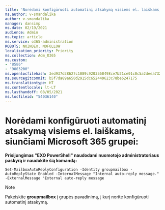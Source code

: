 ```yaml
---
title: 'Norėdami konfigūruoti automatinį atsakymą visiems el. laiškams, siunčiami Microsoft 365 grupei:'
ms.author: v-smandalika
author: v-smandalika
manager: dansimp
ms.date: 02/19/2021
audience: Admin
ms.topic: article
ms.service: o365-administration
ROBOTS: NOINDEX, NOFOLLOW
localization_priority: Priority
ms.collection: Adm_O365
ms.custom:
- "8586"
- "9003200"
ms.openlocfilehash: 3ed937d38627c1089c9203550498ce7b21ce01c0c5a2deea7326f8057f5338d8
ms.sourcegitcommit: b5f7da89a650d2915dc652449623c78be6247175
ms.translationtype: HT
ms.contentlocale: lt-LT
ms.lasthandoff: 08/05/2021
ms.locfileid: "54036140"
---
```

# <a name="to-configure-auto-reply-for-all-emails-sent-to-microsoft-365-group"></a>Norėdami konfigūruoti automatinį atsakymą visiems el. laiškams, siunčiami Microsoft 365 grupei:

**Prisijungimas "EXO PowerShell" naudodami nuomotojo administratoriaus paskyrą ir naudokite šią komandą:**

`Set-MailboxAutoReplyConfiguration -Identity groupmailbox -AutoReplyState Enabled -InternalMessage "Internal auto-reply message." -ExternalMessage "External auto-reply message`

> [!NOTE]
> Pakeiskite **groupmailbox** į grupės pavadinimą, į kurį norite konfigūruoti automatinį atsakymą.

